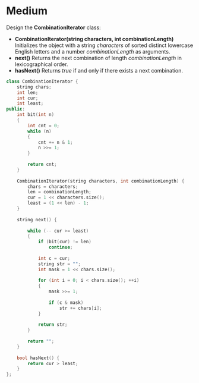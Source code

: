 # Medium

Design the **CombinationIterator** class:

- **CombinationIterator(string characters, int combinationLength)** Initializes the object with a string $characters$ of sorted distinct lowercase English letters and a number $combinationLength$ as arguments.
- **next()** Returns the next combination of length $combinationLength$ in lexicographical order.
- **hasNext()** Returns $true$ if and only if there exists a next combination.

```cpp
class CombinationIterator {
    string chars;
    int len;
    int cur;
    int least;
public:
    int bit(int n)
    {
        int cnt = 0;
        while (n)
        {
            cnt += n & 1;
            n >>= 1;
        }
        
        return cnt;
    }
    
    CombinationIterator(string characters, int combinationLength) {
        chars = characters;
        len = combinationLength;
        cur = 1 << characters.size();
        least = (1 << len) - 1;
    }
    
    string next() {
       
        while (-- cur >= least)
        {
            if (bit(cur) != len)
                continue;
            
            int c = cur;
            string str = "";
            int mask = 1 << chars.size();
            
            for (int i = 0; i < chars.size(); ++i)
            {
                mask >>= 1;
                
                if (c & mask)
                    str += chars[i];
            }
            
            return str;
        }
        
        return "";
    }
    
    bool hasNext() {
        return cur > least;
    }
};
```
